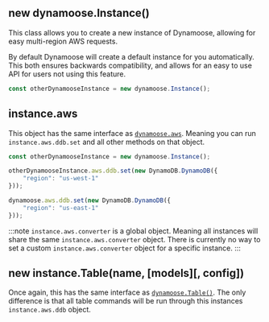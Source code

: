 ## new dynamoose.Instance()

This class allows you to create a new instance of Dynamoose, allowing for easy multi-region AWS requests.

By default Dynamoose will create a default instance for you automatically. This both ensures backwards compatibility, and allows for an easy to use API for users not using this feature.

```js
const otherDynamooseInstance = new dynamoose.Instance();
```

## instance.aws

This object has the same interface as [`dynamoose.aws`](Dynamoose#dynamooseaws). Meaning you can run `instance.aws.ddb.set` and all other methods on that object.

```js
const otherDynamooseInstance = new dynamoose.Instance();

otherDynamooseInstance.aws.ddb.set(new DynamoDB.DynamoDB({
	"region": "us-west-1"
}));

dynamoose.aws.ddb.set(new DynamoDB.DynamoDB({
	"region": "us-east-1"
}));
```

:::note
`instance.aws.converter` is a global object. Meaning all instances will share the same `instance.aws.converter` object. There is currently no way to set a custom `instance.aws.converter` object for a specific instance.
:::

## new instance.Table(name, [models][, config])

Once again, this has the same interface as [`dynamoose.Table()`](Table#new-dynamoosetablename-models). The only difference is that all table commands will be run through this instances `instance.aws.ddb` object.
